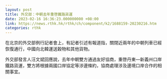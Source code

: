 ```yaml
---
layout: post
title: 外交部：中朝去年重啓鐵路貨運
date: 2023-02-16 16:36:23.000000000 +08:00
link: https://news.rthk.hk/rthk/ch/component/k2/1688159-20230216.htm
categories: rthk
---
```


在北京的外交部例行記者會上，有記者引述有報道指，關閉近兩年的中朝列車已經恢復通行，中國向北韓運送穀物和其他貨物。

外交部發言人汪文斌回應說，去年中朝雙方通過友好協商，重啓丹東—新義州口岸鐵路貨運，雙方將根據兩國口岸協定等涉邊條約，協商處理涉及邊境口岸合作的相關事宜。
